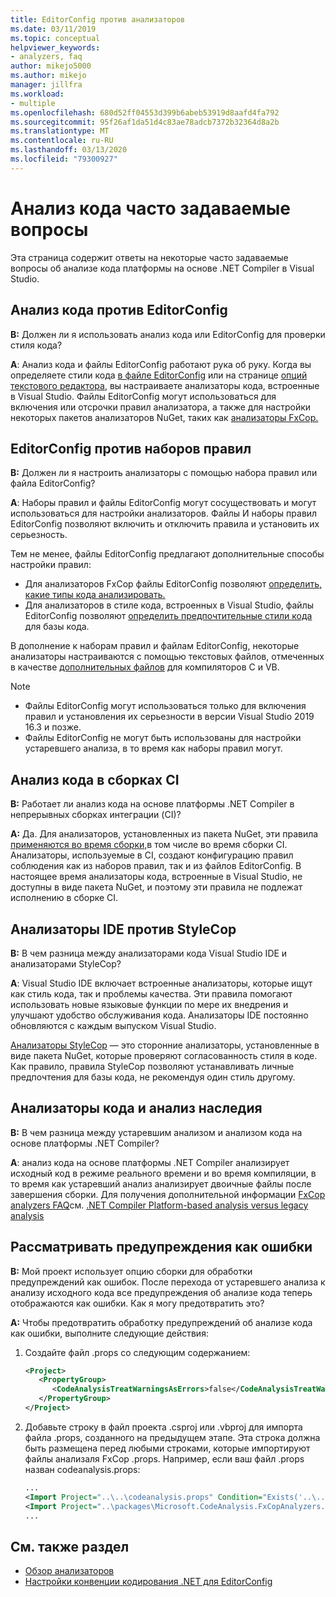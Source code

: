 ```yaml
---
title: EditorConfig против анализаторов
ms.date: 03/11/2019
ms.topic: conceptual
helpviewer_keywords:
- analyzers, faq
author: mikejo5000
ms.author: mikejo
manager: jillfra
ms.workload:
- multiple
ms.openlocfilehash: 680d52ff04553d399b6abeb53919d8aafd4fa792
ms.sourcegitcommit: 95f26af1da51d4c83ae78adcb7372b32364d8a2b
ms.translationtype: MT
ms.contentlocale: ru-RU
ms.lasthandoff: 03/13/2020
ms.locfileid: "79300927"
---
```

# <a name="code-analysis-faq"></a>Анализ кода часто задаваемые вопросы

Эта страница содержит ответы на некоторые часто задаваемые вопросы об анализе кода платформы на основе .NET Compiler в Visual Studio.

## <a name="code-analysis-versus-editorconfig"></a>Анализ кода против EditorConfig

**В:** Должен ли я использовать анализ кода или EditorConfig для проверки стиля кода?

**A**: Анализ кода и файлы EditorConfig работают рука об руку. Когда вы определяете стили кода [в файле EditorConfig](../ide/editorconfig-code-style-settings-reference.md) или на странице [опций текстового редактора,](../ide/code-styles-and-code-cleanup.md) вы настраиваете анализаторы кода, встроенные в Visual Studio. Файлы EditorConfig могут использоваться для включения или отсрочки правил анализатора, а также для настройки некоторых пакетов анализаторов NuGet, таких как [анализаторы FxCop.](configure-fxcop-analyzers.md)

## <a name="editorconfig-versus-rule-sets"></a>EditorConfig против наборов правил

**В:** Должен ли я настроить анализаторы с помощью набора правил или файла EditorConfig?

**A**: Наборы правил и файлы EditorConfig могут сосуществовать и могут использоваться для настройки анализаторов. Файлы И наборы правил EditorConfig позволяют включить и отключить правила и установить их серьезность.

Тем не менее, файлы EditorConfig предлагают дополнительные способы настройки правил:

- Для анализаторов FxCop файлы EditorConfig позволяют [определить, какие типы кода анализировать.](fxcop-analyzer-options.md)
- Для анализаторов в стиле кода, встроенных в Visual Studio, файлы EditorConfig позволяют [определить предпочтительные стили кода](../ide/editorconfig-code-style-settings-reference.md) для базы кода.

В дополнение к наборам правил и файлам EditorConfig, некоторые анализаторы настраиваются с помощью текстовых файлов, отмеченных в качестве [дополнительных файлов](../ide/build-actions.md#build-action-values) для компиляторов C и VB.

> [!NOTE]
> - Файлы EditorConfig могут использоваться только для включения правил и установления их серьезности в версии Visual Studio 2019 16.3 и позже.
> - Файлы EditorConfig не могут быть использованы для настройки устаревшего анализа, в то время как наборы правил могут.

## <a name="code-analysis-in-ci-builds"></a>Анализ кода в сборках CI

**В:** Работает ли анализ кода на основе платформы .NET Compiler в непрерывных сборках интеграции (CI)?

**A:** Да. Для анализаторов, установленных из пакета NuGet, эти правила [применяются во время сборки,](roslyn-analyzers-overview.md#build-errors)в том числе во время сборки CI. Анализаторы, используемые в CI, создают конфигурацию правил соблюдения как из наборов правил, так и из файлов EditorConfig. В настоящее время анализаторы кода, встроенные в Visual Studio, не доступны в виде пакета NuGet, и поэтому эти правила не подлежат исполнению в сборке CI.

## <a name="ide-analyzers-versus-stylecop"></a>Анализаторы IDE против StyleCop

**В:** В чем разница между анализаторами кода Visual Studio IDE и анализаторами StyleCop?

**A**: Visual Studio IDE включает встроенные анализаторы, которые ищут как стиль кода, так и проблемы качества. Эти правила помогают использовать новые языковые функции по мере их внедрения и улучшают удобство обслуживания кода. Анализаторы IDE постоянно обновляются с каждым выпуском Visual Studio.

[Анализаторы StyleCop](https://github.com/DotNetAnalyzers/StyleCopAnalyzers) — это сторонние анализаторы, установленные в виде пакета NuGet, которые проверяют согласованность стиля в коде. Как правило, правила StyleCop позволяют устанавливать личные предпочтения для базы кода, не рекомендуя один стиль другому.

## <a name="code-analyzers-versus-legacy-analysis"></a>Анализаторы кода и анализ наследия

**В:** В чем разница между устаревшим анализом и анализом кода на основе платформы .NET Compiler?

**A**: анализ кода на основе платформы .NET Compiler анализирует исходный код в режиме реального времени и во время компиляции, в то время как устаревший анализ анализирует двоичные файлы после завершения сборки. Для получения дополнительной информации [FxCop analyzers FAQ](fxcop-analyzers-faq.md)см. [.NET Compiler Platform-based analysis versus legacy analysis](roslyn-analyzers-overview.md#source-code-analysis-versus-legacy-analysis)

## <a name="treat-warnings-as-errors"></a>Рассматривать предупреждения как ошибки

**В:** Мой проект использует опцию сборки для обработки предупреждений как ошибок. После перехода от устаревшего анализа к анализу исходного кода все предупреждения об анализе кода теперь отображаются как ошибки. Как я могу предотвратить это?

**A:** Чтобы предотвратить обработку предупреждений об анализе кода как ошибки, выполните следующие действия:

  1. Создайте файл .props со следующим содержанием:

     ```xml
     <Project>
        <PropertyGroup>
           <CodeAnalysisTreatWarningsAsErrors>false</CodeAnalysisTreatWarningsAsErrors>
        </PropertyGroup>
     </Project>
     ```

  2. Добавьте строку в файл проекта .csproj или .vbproj для импорта файла .props, созданного на предыдущем этапе. Эта строка должна быть размещена перед любыми строками, которые импортируют файлы анализаля FxCop .props. Например, если ваш файл .props назван codeanalysis.props:

     ```xml
     ...
     <Import Project="..\..\codeanalysis.props" Condition="Exists('..\..\codeanalysis.props')" />
     <Import Project="..\packages\Microsoft.CodeAnalysis.FxCopAnalyzers.2.6.5\build\Microsoft.CodeAnalysis.FxCopAnalyzers.props" Condition="Exists('..\packages\Microsoft.CodeAnalysis.FxCopAnalyzers.2.6.5\build\Microsoft.CodeAnalysis.FxCopAnalyzers.props')" />
     ...
     ```

## <a name="see-also"></a>См. также раздел

- [Обзор анализаторов](roslyn-analyzers-overview.md)
- [Настройки конвенции кодирования .NET для EditorConfig](../ide/editorconfig-code-style-settings-reference.md)
